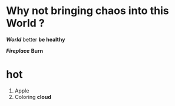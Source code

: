 # Why not bringing chaos into this **World** ?

***World*** better **be healthy**

***Fireplace*** **Burn**
# hot

1. Apple
2. Coloring **cloud**
